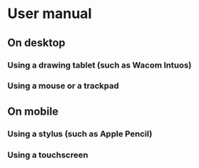 # User manual

## On desktop

### Using a drawing tablet (such as Wacom Intuos)

### Using a mouse or a trackpad


## On mobile

### Using a stylus (such as Apple Pencil)

### Using a touchscreen

